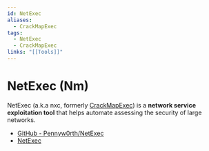 ```yaml
---
id: NetExec
aliases:
  - CrackMapExec
tags:
  - NetExec
  - CrackMapExec
links: "[[Tools]]"
---
```


# NetExec (Nm)

NetExec (a.k.a nxc, formerly [CrackMapExec](https://github.com/byt3bl33d3r/CrackMapExec))
is a **network service exploitation tool** that helps automate assessing the
security of large networks.

- [GitHub - Pennyw0rth/NetExec](https://github.com/Pennyw0rth/NetExec)
- [NetExec](https://www.netexec.wiki/)


